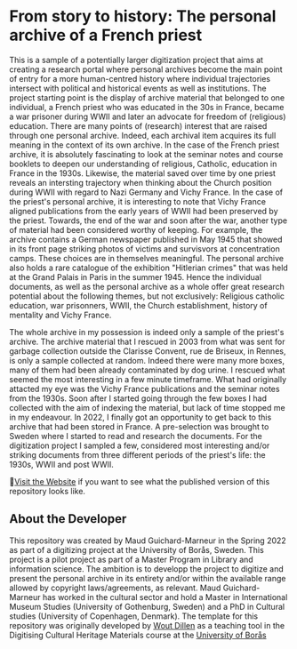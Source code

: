 # From story to history: The personal archive of a French priest

This is a sample of a potentially larger digitization project that aims at creating a
research portal where personal archives become the main point of entry for a more
human-centred history where individual trajectories intersect with political and historical events as well as institutions. The project starting point is the display
               of archive material that belonged to one individual, a French priest who was educated
               in the 30s in France, became a war prisoner during WWII and later an advocate for
               freedom of (religious) education. There are many points of (research) interest that
               are raised through one personal archive. Indeed, each archival item acquires its full
               meaning in the context of its own archive. In the case of the French priest archive, it is
               absolutely fascinating to look at the seminar notes and course booklets to deepen our
               understanding of religious, Catholic, education in France in the 1930s. Likewise, the
               material saved over time by one priest reveals an intersting trajectory when thinking
               about the Church position during WWII with regard to Nazi Germany and Vichy France.
               In the case of the priest's personal archive, it is interesting to note that Vichy France
               aligned publications from the early years of WWII had been preserved by the priest.
               Towards, the end of the war and soon after the war, another type of material had been
               considered worthy of keeping. For example, the archive contains a German newspaper
               published in May 1945 that showed in its front page striking photos of victims and
               survisvors at concentration camps. These choices are in themselves meaningful. The personal archive also holds a rare catalogue
               of the exhibition "Hitlerian crimes" that was held at the Grand Palais in Paris in
               the summer 1945. Hence the individual documents, as well as the personal archive as a
               whole offer great research potential about the following themes, but not exclusively:
               Religious catholic education, war prisonners, WWII, the Church establishment, history
               of mentality and Vichy France.
               
  The whole archive in my possession is indeed only a sample of the priest's archive.
               The archive material that I rescued in 2003 from what was sent for garbage collection
               outside the Clarisse Convent, rue de Briseux, in Rennes, is only a sample collected
               at random. Indeed there were many more boxes, many of them had been already contaminated by
               dog urine. I rescued what seemed the most interesting in a few minute timeframe. What
               had originally attacted my eye was the Vichy France publications and the seminar
               notes from the 1930s. Soon after I started going through the few boxes I had
               collected with the aim of indexing the material, but lack of time stopped me in my
               endeavour. In 2022, I finally got an opportunity to get back to this archive that had
               been stored in France. A pre-selection was brought to Sweden where I started to read
               and research the documents. For the digitization project I sampled a few, considered
               most interesting and/or striking documents from three different periods of the
               priest's life: the 1930s, WWII and post WWII.


🚀[Visit the Website](https://woutdln.github.io/DCHM-template/) if you want to see what the published version of this repository looks like.


## About the Developer
This repository was created by Maud Guichard-Marneur in the Spring 2022 as part of a digitizing project at the University of Borås, Sweden. This project is a pilot project as part of a Master Program in Library and information science.
The ambition is to developp the project to digitize and present the personal archive in its entirety and/or within the available range allowed by copyright laws/agreements, as relevant.
Maud Guichard-Marneur has worked in the cultural sector and hold a Master in International Museum Studies (University of Gothenburg, Sweden) and a PhD in Cultural studies (University of Copenhagen, Denmark). 
The template for this repository was originally developed by [Wout Dillen](https://github.com/WoutDLN) as a teaching tool in the Digitising Cultural Heritage Materials course at the [University of Borås](https://www.hb.se/)
